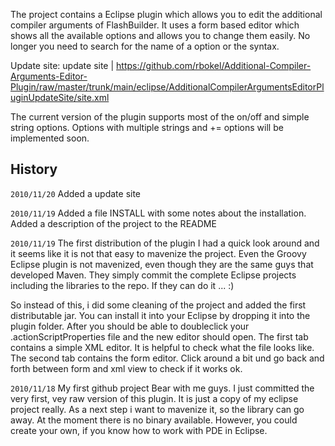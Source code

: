 The project contains a Eclipse plugin which allows you to edit the additional compiler arguments 
of FlashBuilder. It uses a form based editor which shows all the available options and allows you 
to change them easily. No longer you need to search for the name of a option or the syntax. 

Update site: update site | https://github.com/rbokel/Additional-Compiler-Arguments-Editor-Plugin/raw/master/trunk/main/eclipse/AdditionalCompilerArgumentsEditorPluginUpdateSite/site.xml

The current version of the plugin supports most of the on/off and simple string options. Options
with multiple strings and += options will be implemented soon. 



History 
-------
`2010/11/20` Added a update site

`2010/11/19` Added a file INSTALL with some notes about the installation. Added a description of the 
project to the README

`2010/11/19` The first distribution of the plugin
I had a quick look around and it seems like it is not that easy to mavenize the 
project. Even the Groovy Eclipse plugin is not mavenized, even though they are the same guys 
that developed Maven. They simply commit the complete Eclipse projects including the libraries 
to the repo. If they can do it ... :)

So instead of this, i did some cleaning of the project and added the first distributable jar. 
You can install it into your Eclipse by dropping it into the plugin folder. After you should be 
able to doubleclick your .actionScriptProperties file and the new editor should open. The first 
tab contains a simple XML editor. It is helpful to check what the file looks like. The second 
tab contains the form editor. Click around a bit und go back and forth between form and xml view
to check if it works ok. 

`2010/11/18` My first github project
Bear with me guys. I just committed the very first, vey raw version of this plugin. 
It is just a copy of my eclipse project really. As a next step i want to mavenize it, so the 
library can go away. At the moment there is no binary available. However, you could create 
your own, if you know how to work with PDE in Eclipse. 